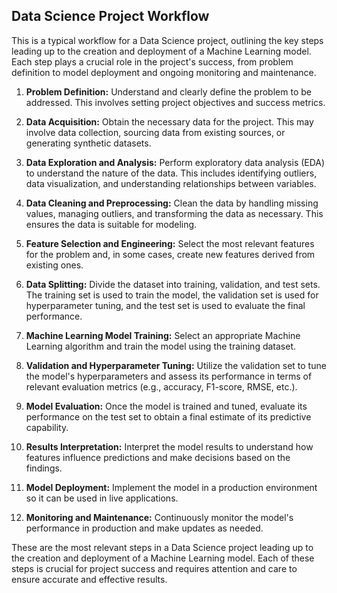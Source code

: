 ## Data Science Project Workflow

This is a typical workflow for a Data Science project, outlining the key steps leading up to the creation and deployment of a Machine Learning model. Each step plays a crucial role in the project's success, from problem definition to model deployment and ongoing monitoring and maintenance.


1. **Problem Definition:** Understand and clearly define the problem to be addressed. This involves setting project objectives and success metrics.

2. **Data Acquisition:** Obtain the necessary data for the project. This may involve data collection, sourcing data from existing sources, or generating synthetic datasets.

3. **Data Exploration and Analysis:** Perform exploratory data analysis (EDA) to understand the nature of the data. This includes identifying outliers, data visualization, and understanding relationships between variables.

4. **Data Cleaning and Preprocessing:** Clean the data by handling missing values, managing outliers, and transforming the data as necessary. This ensures the data is suitable for modeling.

5. **Feature Selection and Engineering:** Select the most relevant features for the problem and, in some cases, create new features derived from existing ones.

6. **Data Splitting:** Divide the dataset into training, validation, and test sets. The training set is used to train the model, the validation set is used for hyperparameter tuning, and the test set is used to evaluate the final performance.

7. **Machine Learning Model Training:** Select an appropriate Machine Learning algorithm and train the model using the training dataset.

8. **Validation and Hyperparameter Tuning:** Utilize the validation set to tune the model's hyperparameters and assess its performance in terms of relevant evaluation metrics (e.g., accuracy, F1-score, RMSE, etc.).

9. **Model Evaluation:** Once the model is trained and tuned, evaluate its performance on the test set to obtain a final estimate of its predictive capability.

10. **Results Interpretation:** Interpret the model results to understand how features influence predictions and make decisions based on the findings.

11. **Model Deployment:** Implement the model in a production environment so it can be used in live applications.

12. **Monitoring and Maintenance:** Continuously monitor the model's performance in production and make updates as needed.

These are the most relevant steps in a Data Science project leading up to the creation and deployment of a Machine Learning model. Each of these steps is crucial for project success and requires attention and care to ensure accurate and effective results.
